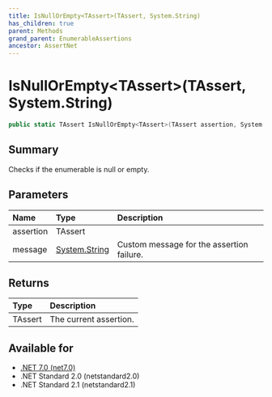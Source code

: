 ```yaml
---
title: IsNullOrEmpty<TAssert>(TAssert, System.String)
has_children: true
parent: Methods
grand_parent: EnumerableAssertions
ancestor: AssertNet
---
```

# IsNullOrEmpty&lt;TAssert&gt;(TAssert, System.String)

```csharp
public static TAssert IsNullOrEmpty<TAssert>(TAssert assertion, System.String message);
```

## Summary
Checks if the enumerable is null or empty.

## Parameters
| Name      | Type                                                                        | Description                               |
|:----------|:----------------------------------------------------------------------------|:------------------------------------------|
| assertion | TAssert                                                                     |                                           |
| message   | [System.String](https://learn.microsoft.com/en-us/dotnet/api/system.string) | Custom message for the assertion failure. |


## Returns
| Type    | Description            |
|:--------|:-----------------------|
| TAssert | The current assertion. |

## Available for
- [.NET 7.0 (net7.0)](https://versionsof.net/core/7.0/)
- .NET Standard 2.0 (netstandard2.0)
- .NET Standard 2.1 (netstandard2.1)

